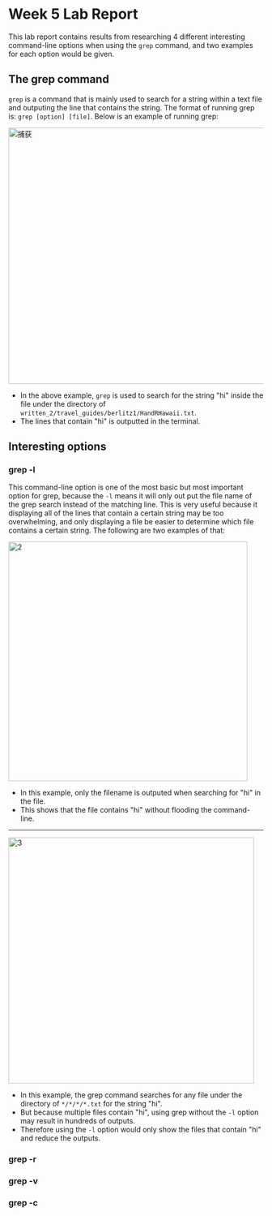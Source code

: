 # Week 5 Lab Report
This lab report contains results from researching 4 different interesting command-line options when using the `grep` command, and two examples for each option would be given.

## The grep command
`grep` is a command that is mainly used to search for a string within a text file and outputing the line that contains the string. The format of running grep is: `grep [option] [file]`. Below is an example of running grep:

<img width="505" alt="捕获" src="https://user-images.githubusercontent.com/122562552/218348244-90696f48-daf3-45b4-8d16-9052f1a06488.PNG">

* In the above example, `grep` is used to search for the string "hi" inside the file under the directory of `written_2/travel_guides/berlitz1/HandRHawaii.txt`.
* The lines that contain "hi" is outputted in the terminal.

## Interesting options
### grep -l
This command-line option is one of the most basic but most important option for grep, because the `-l` means it will only out put the file name of the grep search instead of the matching line. This is very useful because it displaying all of the lines that contain a certain string may be too overwhelming, and only displaying a file be easier to determine which file contains a certain string. The following are two examples of that:

<img width="472" alt="2" src="https://user-images.githubusercontent.com/122562552/218351152-db28bb90-56e4-494a-bb92-987943189bf0.PNG">

* In this example, only the filename is outputed when searching for "hi" in the file. 
* This shows that the file contains "hi" without flooding the command-line.

---

<img width="485" alt="3" src="https://user-images.githubusercontent.com/122562552/218351829-c21f39ba-fac2-44d5-a007-765bdcf60b64.PNG">

* In this example, the grep command searches for any file under the directory of `*/*/*/*.txt` for the string "hi".
* But because multiple files contain "hi", using grep without the `-l` option may result in hundreds of outputs.
* Therefore using the `-l` option would only show the files that contain "hi" and reduce the outputs. 

### grep -r


### grep -v


### grep -c
